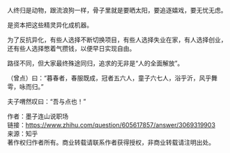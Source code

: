人终归是动物，跟流浪狗一样，骨子里就是要晒太阳，要追逐嬉戏，要无忧无虑。

是资本把这些精灵异化成机器。

为了反抗异化，有些人选择不断切换项目，有些人选择失业在家，有人选择创业，还有些人选择憋着气攒钱，以便早日实现自由。

路径不同，但大家最终殊途同归，追求的无非是“人的全面解放”。

（曾点）曰：“暮春者，春服既成，冠者五六人，童子六七人，浴乎沂，风乎舞雩，咏而归。”

夫子喟然叹曰：“吾与点也！”

作者：墨子连山说职场  
链接：https://www.zhihu.com/question/605617857/answer/3069319903  
来源：知乎  
著作权归作者所有。商业转载请联系作者获得授权，非商业转载请注明出处。
